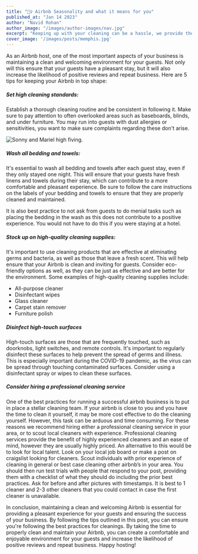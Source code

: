 ```yaml
---
title: "🙆‍♀️ Airbnb Seasonality and what it means for you"
published_at: "Jan 14 2023"
author: "Navid Rohan"
author_image: "/images/author-images/nav.jpg"
excerpt: "Keeping up with your cleaning can be a hassle, we provide the best practices for dealing with your turnovers."
cover_image: '/images/posts/memphis.jpg'
---
```


As an Airbnb host, one of the most important aspects of your business is maintaining a clean and welcoming environment for your guests. Not only will this ensure that your guests have a pleasant stay, but it will also increase the likelihood of positive reviews and repeat business. Here are 5 tips for keeping your Airbnb in top shape:

##### Set high cleaning standards:

Establish a thorough cleaning routine and be consistent in following it. Make sure to pay attention to often overlooked areas such as baseboards, blinds, and under furniture. You may run into guests with dust allergies or sensitivities, you want to make sure complaints regarding these don't arise.

![Sonny and Mariel high fiving.](https://content.codecademy.com/courses/learn-cpp/community-challenge/highfive.gif)

##### Wash all bedding and towels:

It's essential to wash all bedding and towels after each guest stay, even if they only stayed one night. This will ensure that your guests have fresh linens and towels during their stay, which can contribute to a more comfortable and pleasant experience. Be sure to follow the care instructions on the labels of your bedding and towels to ensure that they are properly cleaned and maintained.

It is also best practice to not ask from guests to do menial tasks such as placing the bedding in the wash as this does not contribute to a positive experience. You would not have to do this if you were staying at a hotel.

##### Stock up on high-quality cleaning supplies:

It's important to use cleaning products that are effective at eliminating germs and bacteria, as well as those that leave a fresh scent. This will help ensure that your Airbnb is clean and inviting for guests. Consider eco-friendly options as well, as they can be just as effective and are better for the environment. Some examples of high-quality cleaning supplies include:

- All-purpose cleaner
- Disinfectant wipes
- Glass cleaner
- Carpet stain remover
- Furniture polish

##### Disinfect high-touch surfaces

High-touch surfaces are those that are frequently touched, such as doorknobs, light switches, and remote controls. It's important to regularly disinfect these surfaces to help prevent the spread of germs and illness. This is especially important during the COVID-19 pandemic, as the virus can be spread through touching contaminated surfaces. Consider using a disinfectant spray or wipes to clean these surfaces.

##### Consider hiring a professional cleaning service

One of the best practices for running a successful airbnb business is to put in place a stellar cleaning team. If your airbnb is close to you and you have the time to clean it yourself, it may be more cost effective to do the cleaning yourself. However, this task can be arduous and time consuming. For these reasons we recommend hiring either a professional cleaning service in your area, or to scout local cleaners with experience. Professional cleaning services provide the benefit of highly experienced cleaners and an ease of mind, however they are usually highly priced.
An alternative to this would be to look for local talent. Look on your local job board or make a post on craigslist looking for cleaners. Scout individuals with prior experience of cleaning in general or best case cleaning other airbnb’s in your area. You should then run test trials with people that respond to your post, providing them with a checklist of what they should do including the prior best practices. Ask for before and after pictures with timestamps. It is best to 1 cleaner and 2-3 other cleaners that you could contact in case the first cleaner is unavailable.

In conclusion, maintaining a clean and welcoming Airbnb is essential for providing a pleasant experience for your guests and ensuring the success of your business. By following the tips outlined in this post, you can ensure you're following the best practices for cleanings. By taking the time to properly clean and maintain your Airbnb, you can create a comfortable and enjoyable environment for your guests and increase the likelihood of positive reviews and repeat business. Happy hosting!
